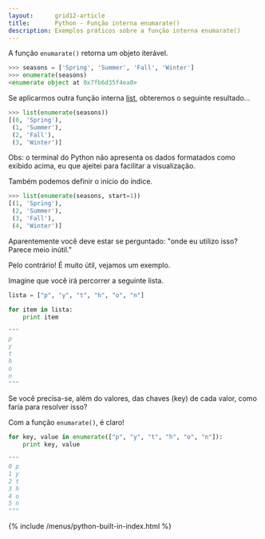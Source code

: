 ```yaml
---
layout:      grid12-article
title:       Python - Função interna enumarate()
description: Exemplos práticos sobre a função interna enumarate()
---
```


A função `enumarate()` retorna um objeto iterável.

```python
>>> seasons = ['Spring', 'Summer', 'Fall', 'Winter']
>>> enumerate(seasons)
<enumerate object at 0x7fb6d35f4ea0>
```

Se aplicarmos outra função interna [list](/python/built-in/list/), obteremos o seguinte resultado...

```python
>>> list(enumerate(seasons))
[(0, 'Spring'), 
 (1, 'Summer'), 
 (2, 'Fall'), 
 (3, 'Winter')]
```

Obs: o terminal do Python não apresenta os dados formatados como exibido acima, eu que ajeitei para facilitar a 
visualização.

Também podemos definir o início do índice.

```python
>>> list(enumerate(seasons, start=1))
[(1, 'Spring'),
 (2, 'Summer'),
 (3, 'Fall'), 
 (4, 'Winter')]
```

Aparentemente você deve estar se perguntado: "onde eu utilizo isso? Parece meio inútil."

Pelo contrário! É muito útil, vejamos um exemplo.

Imagine que você irá percorrer a seguinte lista.

```python
lista = ["p", "y", "t", "h", "o", "n"]

for item in lista:
    print item

"""
p
y
t
h
o
n
"""
```

Se você precisa-se, além do valores, das chaves (key) de cada valor, como faria para resolver isso?

Com a função `enumarate()`, é claro!

```python
for key, value in enumerate(["p", "y", "t", "h", "o", "n"]):
    print key, value

"""
0 p
1 y
2 t
3 h
4 o
5 n
"""
```


{% include /menus/python-built-in-index.html %}